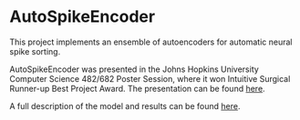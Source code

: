 # AutoSpikeEncoder
This project implements an ensemble of autoencoders for automatic neural spike sorting.

AutoSpikeEncoder was presented in the Johns Hopkins University Computer Science 482/682 Poster Session, where it won Intuitive Surgical Runner-up Best Project Award.  The presentation can be found [here](https://github.com/pauladkisson/AutoSpikeEncoder/blob/main/IntuitiveSurgicalPosterSession.pptx.pdf).

A full description of the model and results can be found [here](https://github.com/pauladkisson/AutoSpikeEncoder/blob/main/final_project_report.pdf).
